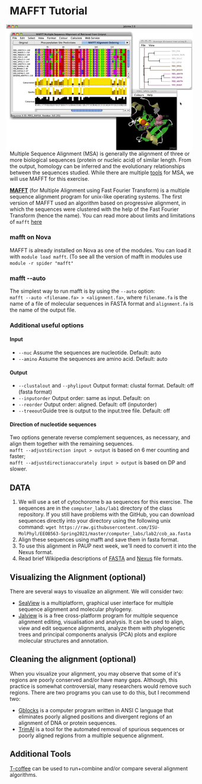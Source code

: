 # MAFFT Tutorial
<img src="./msa.png" align="right" hspace="10">

Multiple Sequence Alignment (MSA) is generally the alignment of three or more biological sequences (protein or nucleic acid) of similar length. From the output, homology can be inferred and the evolutionary relationships between the sequences studied. While there are multiple [tools](https://www.ebi.ac.uk/Tools/msa/) for MSA, we will use MAFFT for this exercise.

[**MAFFT**](https://mafft.cbrc.jp/alignment/software/) (for Multiple Alignment using Fast Fourier Transform)
is a multiple sequence alignment program for unix-like operating systems.
The first version of MAFFT
used an algorithm based on progressive alignment, in which the sequences were clustered with the help of the Fast Fourier Transform (hence the name).
You can read more about limits and limitations of `mafft` [here](https://mafft.cbrc.jp/alignment/software/about.html)

### mafft on Nova
MAFFT is already installed on Nova as one of the modules. You can load it with `module load mafft`.
(To see all the version of mafft in modules use `module -r spider "mafft"`

### mafft --auto

The simplest way to run mafft is by using the `--auto` option:  
`mafft --auto <filename.fa> > <alignment.fa>`, where `filename.fa` is the name of a file of molecular
sequences in FASTA format and `alignment.fa` is the name of the output file.

### Additional useful options
#### Input

* `--nuc` Assume the sequences are nucleotide. Default: auto
* `--amino` Assume the sequences are amino acid. Default: auto

#### Output

* `--clustalout` and `--phylipout` Output format: clustal format. Default: off (fasta format)  
* `--inputorder` Output order: same as input. Default: on
* `--reorder` Output order: aligned. Default: off (inputorder)
* `--treeout`Guide tree is output to the input.tree file. Default: off

#### Direction of nucleotide sequences
Two options generate reverse complement sequences, as necessary, and align them together with the remaining sequences.  
`mafft --adjustdirection input > output` is based on 6 mer counting and faster;  
`mafft --adjustdirectionaccurately input > output` is based on DP and slower.

## DATA
1. We will use a set of cytochorome b aa sequences for this exercise. The sequences are
in the `computer_labs/lab1` directory of the class repository. If you still have problems with the GitHub, you can
download sequences directly into your directory using the following unix command:
`wget https://raw.githubusercontent.com/ISU-MolPhyl/EEOB563-Spring2021/master/computer_labs/lab2/cob_aa.fasta`
2. Align these sequences using mafft and save them in fasta format.
3. To use this alignment in PAUP next week, we'll need to convert it into the Nexus format.
4. Read brief Wikipedia descriptions of [FASTA](https://en.wikipedia.org/wiki/FASTA_format)
and [Nexus](https://en.wikipedia.org/wiki/Nexus_file) file formats.

## Visualizing the Alignment (optional)
There are several ways to visualize an alignment.
We will consider two:
- [SeaView](https://doua.prabi.fr/software/seaview) is a multiplatform, graphical user interface for multiple sequence alignment and molecular phylogeny.  
- [Jalview](https://www.jalview.org/) is is a free cross-platform program for multiple sequence alignment editing, visualisation and analysis. It can be used to align, view and edit sequence alignments, analyze them with phylogenetic trees and principal components analysis (PCA) plots and explore molecular structures and annotation.

## Cleaning the alignment (optional)
When you visualize your alignment, you may observe that some of it's regions are poorly conserved and/or have many gaps.
Although, this practice is somewhat controversial, many researchers would remove such regions.
There are two programs you can use to do this, but I recommend two:
- [Gblocks](http://www.phylogeny.fr/one_task.cgi?task_type=gblocks) is a computer program written in ANSI C language that eliminates poorly aligned positions and divergent regions of an alignment of DNA or protein sequences.
- [TrimAl](https://github.com/inab/trimal) is a tool for the automated removal of spurious sequences or poorly aligned regions from a multiple sequence alignment.

## Additional Tools
[T-coffee](https://tcoffee.crg.eu/apps/tcoffee/index.html) can be used to run+combine and/or compare several alignment algorithms.  
